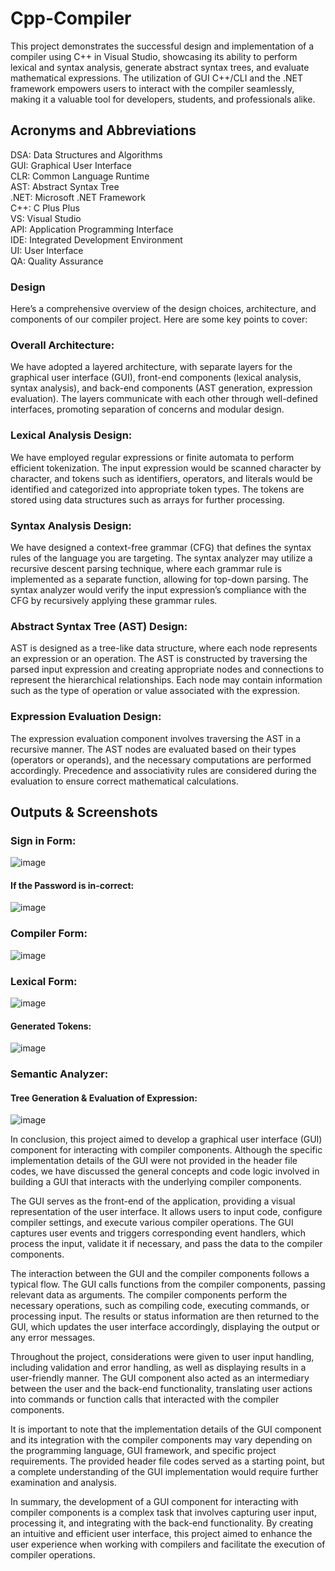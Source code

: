 # Cpp-Compiler
This project demonstrates the successful design and implementation of a compiler using C++ in Visual Studio, showcasing its ability to perform lexical and syntax analysis, generate abstract syntax trees, and evaluate mathematical expressions. The utilization of GUI C++/CLI and the .NET framework empowers users to interact with the compiler seamlessly, making it a valuable tool for developers, students, and professionals alike.

## Acronyms and Abbreviations
DSA: Data Structures and Algorithms  
GUI: Graphical User Interface  
CLR: Common Language Runtime  
AST: Abstract Syntax Tree  
.NET: Microsoft .NET Framework  
C++: C Plus Plus  
VS: Visual Studio  
API: Application Programming Interface  
IDE: Integrated Development Environment  
UI: User Interface  
QA: Quality Assurance  

### Design 
Here’s a comprehensive overview of the design choices, architecture, and components of our compiler project. Here are some key points to cover:

### Overall Architecture: 
We have adopted a layered architecture, with separate layers for the graphical user interface (GUI), front-end components (lexical analysis, syntax analysis), and back-end components (AST generation, expression evaluation). The layers communicate with each other through well-defined interfaces, promoting separation of concerns and modular design.

### Lexical Analysis Design: 
We have employed regular expressions or finite automata to perform efficient tokenization. The input expression would be scanned character by character, and tokens such as identifiers, operators, and literals would be identified and categorized into appropriate token types. The tokens are stored using data structures such as arrays for further processing.

### Syntax Analysis Design: 
We have designed a context-free grammar (CFG) that defines the syntax rules of the language you are targeting. The syntax analyzer may utilize a recursive descent parsing technique, where each grammar rule is implemented as a separate function, allowing for top-down parsing. The syntax analyzer would verify the input expression’s compliance with the CFG by recursively applying these grammar rules.

### Abstract Syntax Tree (AST) Design: 
AST is designed as a tree-like data structure, where each node represents an expression or an operation. The AST is constructed by traversing the parsed input expression and creating appropriate nodes and connections to represent the hierarchical relationships. Each node may contain information such as the type of operation or value associated with the expression.

### Expression Evaluation Design: 
The expression evaluation component involves traversing the AST in a recursive manner. The AST nodes are evaluated based on their types (operators or operands), and the necessary computations are performed accordingly. Precedence and associativity rules are considered during the evaluation to ensure correct mathematical calculations.

## Outputs & Screenshots 
### Sign in Form: 
![image](https://github.com/ShaiikhAbdullah/Cpp-Compiler-VS/assets/93272893/d594ff92-c33a-4a1a-b5ea-3b79db352aff)
#### If the Password is in-correct: 
![image](https://github.com/ShaiikhAbdullah/Cpp-Compiler-VS/assets/93272893/812f6b0b-9ebb-4d51-850e-c31ed2807287)
### Compiler Form: 
![image](https://github.com/ShaiikhAbdullah/Cpp-Compiler-VS/assets/93272893/b7e41210-bfc7-4ac7-aa8b-3a0c92aad8c6)
### Lexical Form: 
![image](https://github.com/ShaiikhAbdullah/Cpp-Compiler-VS/assets/93272893/582a839d-e761-40f2-852b-fb3707716f45)
#### Generated Tokens: 
![image](https://github.com/ShaiikhAbdullah/Cpp-Compiler-VS/assets/93272893/6287f389-2d12-4c32-aae1-82db2e058cc1)
### Semantic Analyzer: 
#### Tree Generation & Evaluation of Expression: 
![image](https://github.com/ShaiikhAbdullah/Cpp-Compiler-VS/assets/93272893/0ffbe43d-6512-4c02-b346-decf5ba59f41)

In conclusion, this project aimed to develop a graphical user interface (GUI) component for interacting with compiler components. Although the specific implementation details of the GUI were not provided in the header file codes, we have discussed the general concepts and code logic involved in building a GUI that interacts with the underlying compiler components.

The GUI serves as the front-end of the application, providing a visual representation of the user interface. It allows users to input code, configure compiler settings, and execute various compiler operations. The GUI captures user events and triggers corresponding event handlers, which process the input, validate it if necessary, and pass the data to the compiler components.

The interaction between the GUI and the compiler components follows a typical flow. The GUI calls functions from the compiler components, passing relevant data as arguments. The compiler components perform the necessary operations, such as compiling code, executing commands, or processing input. The results or status information are then returned to the GUI, which updates the user interface accordingly, displaying the output or any error messages.

Throughout the project, considerations were given to user input handling, including validation and error handling, as well as displaying results in a user-friendly manner. The GUI component also acted as an intermediary between the user and the back-end functionality, translating user actions into commands or function calls that interacted with the compiler components.

It is important to note that the implementation details of the GUI component and its integration with the compiler components may vary depending on the programming language, GUI framework, and specific project requirements. The provided header file codes served as a starting point, but a complete understanding of the GUI implementation would require further examination and analysis.

In summary, the development of a GUI component for interacting with compiler components is a complex task that involves capturing user input, processing it, and integrating with the back-end functionality. By creating an intuitive and efficient user interface, this project aimed to enhance the user experience when working with compilers and facilitate the execution of compiler operations.
